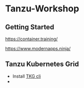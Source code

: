 # Tanzu-Workshop

## Getting Started
https://container.training/

https://www.modernapps.ninja/

## Tanzu Kubernetes Grid
* Install [TKG cli](https://docs.vmware.com/en/VMware-Tanzu-Kubernetes-Grid/1.1/vmware-tanzu-kubernetes-grid-11/GUID-install-tkg-set-up-tkg.html)
* 